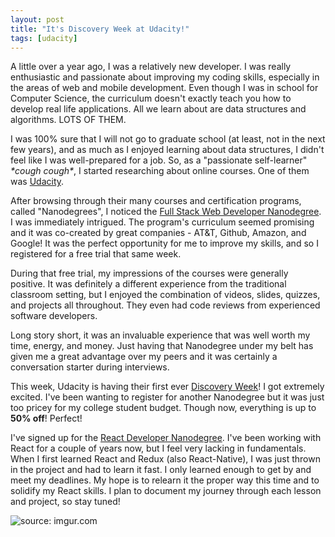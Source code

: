 ```yaml
---
layout: post
title: "It's Discovery Week at Udacity!"
tags: [udacity]
---
```


A little over a year ago, I was a relatively new developer. I was really enthusiastic and passionate about improving my coding skills, especially in the areas of web and mobile development. Even though I was in school for Computer Science, the curriculum doesn't exactly teach you how to develop real life applications. All we learn about are data structures and algorithms. LOTS OF THEM.

I was 100% sure that I will not go to graduate school (at least, not in the next few years), and as much as I enjoyed learning about data structures, I didn't feel like I was well-prepared for a job. So, as a "passionate self-learner" *\*cough cough\**, I started researching about online courses. One of them was [Udacity][2].

After browsing through their many courses and certification programs, called "Nanodegrees", I noticed the [Full Stack Web Developer Nanodegree][2]. I was immediately intrigued. The program's curriculum seemed promising and it was co-created by great companies - AT&T, Github, Amazon, and Google! It was the perfect opportunity for me to improve my skills, and so I registered for a free trial that same week.

During that free trial, my impressions of the courses were generally positive. It was definitely a different experience from the traditional classroom setting, but I enjoyed the combination of videos, slides, quizzes, and projects all throughout. They even had code reviews from experienced software developers.

Long story short, it was an invaluable experience that was well worth my time, energy, and money. Just having that Nanodegree under my belt has given me a great advantage over my peers and it was certainly a conversation starter during interviews.

This week, Udacity is having their first ever [Discovery Week][3]! I got extremely excited. I've been wanting to register for another Nanodegree but it was just too pricey for my college student budget. Though now, everything is up to **50% off**! Perfect!

I've signed up for the [React Developer Nanodegree][4]. I've been working with React for a couple of years now, but I feel very lacking in fundamentals. When I first learned React and Redux (also React-Native), I was just thrown in the project and had to learn it fast. I only learned enough to get by and meet my deadlines. My hope is to relearn it the proper way this time and to solidify my React skills. I plan to document my journey through each lesson and project, so stay tuned!

<img src="http://i.imgur.com/nEoqLOI.jpg" title="source: imgur.com" />

[1]: https://www.udacity.com
[2]: https://www.udacity.com/course/full-stack-web-developer-nanodegree--nd004
[3]: https://www.udacity.com/discovery-week
[4]: https://www.udacity.com/course/react-nanodegree--nd019
